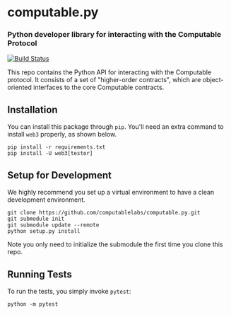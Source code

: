 # computable.py
### Python developer library for interacting with the Computable Protocol
[![Build Status](https://travis-ci.org/computablelabs/computable.py.svg?branch=master)](https://travis-ci.org/computablelabs/computable.py)

This repo contains the Python API for interacting with
the Computable protocol. It consists of a set of
"higher-order contracts", which are object-oriented
interfaces to the core Computable contracts.

## Installation

You can install this package through `pip`. You'll need
an extra command to install `web3` properly, as shown
below.

    pip install -r requirements.txt
    pip install -U web3[tester]

## Setup for Development 

We highly recommend you set up a virtual environment to have a clean
development environment.

    git clone https://github.com/computablelabs/computable.py.git
    git submodule init 
    git submodule update --remote
    python setup.py install

Note you only need to initialize the submodule the first time you clone
this repo.

## Running Tests

To run the tests, you simply invoke `pytest`:

    python -m pytest
